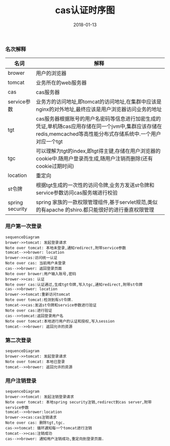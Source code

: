﻿---
date: 2018-01-13
title: cas认证时序图
tags: [eap]
sidebar:
  nav: eap-zh
---

### 名次解释

|名词|解释|
--|--
brower|用户的浏览器|
tomcat|业务所在的web服务器|
cas|cas服务器|
service参数|业务方的访问地址,即tomcat的访问地址,在集群中应该是nginx的对外地址,最终应该是用户浏览器访问业务的地址|
tgt|cas服务器根据账号的用户名密码等信息进行加密生成的凭证,单机随cas应用存储在同一个jvm中,集群应该存储在redis,memcached等高性能分布式存储系统中.一个用户对应一个tgt|
tgc|可以理解为tgt的index,即tgt得主键,存储在用户浏览器的cookie中.随用户登录而生成,随用户注销而删除(还有cookie过期时间)
location|重定向|
st令牌|根据tgt生成的一次性的访问令牌,业务方发送st令牌和service参数访问cas服务端进行校验|
spring security|spring 家族的一款权限管理组件,基于servlet规范,类似的有apache 的shiro.都只能很好的进行垂直权限管理|

### 用户第一次登录

```mermaid
sequenceDiagram
brower->>tomcat: 发起登录请求
Note over tomcat: 本地未登录,通知redirect,附带service参数
tomcat-->>brower: location
brower->>cas:访问统一认证
Note over cas: 当前用户未登录
cas-->>brower: 返回登录页面
Note over brower:用户输入账号,密码
brower->>cas: 认证
Note over cas:认证通过,生成tgt令牌,写入tgc,通知redirect,附带st令牌
cas-->>brower: location
brower->>tomcat:重新访问tomcat
Note over tomcat:检测到有st令牌.
tomcat->>cas:发送st令牌和service参数进行验证
Note over cas:进行验证
cas-->>tomcat:返回登录用户名
Note over tomcat:本地进行用户的认证和授权,写入session
tomcat-->>brower: 返回允许的资源
```
### 第二次登录
```mermaid
sequenceDiagram
brower->>tomcat: 发起登录请求
Note over tomcat: 本地已登录
tomcat-->>brower: 返回允许的资源
```

### 用户注销登录
```mermaid
sequenceDiagram
brower->>tomcat: 发起注销登录请求
Note over tomcat: 本地spring security注销,redirect到cas server,附带service参数
tomcat-->>brower:location
brower->>cas:cas注销请求
Note over cas: 删除tgt,tgc.
cas->>tomcat: 循环通知每一个tomcat进行注销
tomcat-->>cas:注销成功
cas-->>brower: 通知用户注销成功,重定向到登录页面.
```